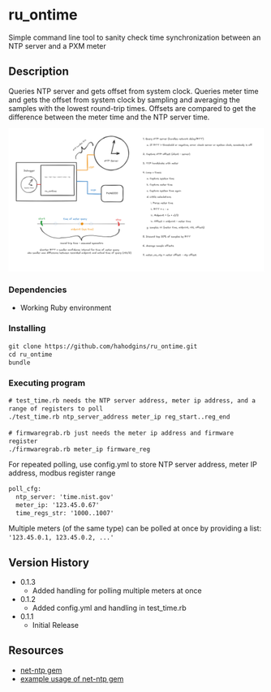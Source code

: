 # ru_ontime

Simple command line tool to sanity check time synchronization between an NTP server and a PXM meter

## Description

Queries NTP server and gets offset from system clock. Queries meter time and gets the offset from system clock by sampling and averaging the samples with the lowest round-trip times. Offsets are compared to get the difference between the meter time and the NTP server time.

![diagram](assets/diagram.png)

### Dependencies

* Working Ruby environment

### Installing

```
git clone https://github.com/hahodgins/ru_ontime.git
cd ru_ontime
bundle
```

### Executing program

```
# test_time.rb needs the NTP server address, meter ip address, and a range of registers to poll
./test_time.rb ntp_server_address meter_ip reg_start..reg_end

# firmwaregrab.rb just needs the meter ip address and firmware register
./firmwaregrab.rb meter_ip firmware_reg
```

For repeated polling, use config.yml to store NTP server address, meter IP address, modbus register range
```
poll_cfg:
  ntp_server: 'time.nist.gov'
  meter_ip: '123.45.0.67'
  time_regs_str: '1000..1007'
```
Multiple meters (of the same type) can be polled at once by providing a list: `'123.45.0.1, 123.45.0.2, ...'`

## Version History

* 0.1.3
   * Added handling for polling multiple meters at once
* 0.1.2
   * Added config.yml and handling in test_time.rb 
* 0.1.1
   * Initial Release

## Resources

* [net-ntp gem](https://github.com/zencoder/net-ntp)
* [example usage of net-ntp gem](https://codingkata.tardate.com/ruby/ntp/example.rb)
